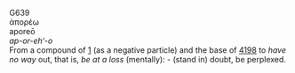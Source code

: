 G639  
ἀπορέω  
aporeō  
*ap-or-eh‘-o*  
From a compound of [1](g0001) (as a negative particle) and the base of
[4198](g4198) to *have* *no* *way* out, that is, *be* *at* *a* *loss*
(mentally): - (stand in) doubt, be perplexed.  

